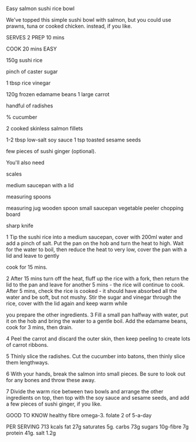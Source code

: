 Easy salmon sushi rice bowl

We've topped this simple sushi bowl with salmon, but you could use prawns, tuna or cooked chicken. instead, if you like.

SERVES 2 PREP 10 mins

COOK 20 mins EASY

150g sushi rice

pinch of caster sugar

1 tbsp rice vinegar

120g frozen edamame beans 1 large carrot

handful of radishes

% cucumber

2 cooked skinless salmon fillets

1-2 tbsp low-salt soy sauce 1 tsp toasted sesame seeds

few pieces of sushi ginger (optional).

You'll also need

scales

medium saucepan with a lid

measuring spoons

measuring jug wooden spoon small saucepan vegetable peeler chopping board

sharp knife

1 Tip the sushi rice into a medium saucepan, cover with 200ml water and add a pinch of salt. Put the pan on the hob and turn the heat to high. Wait for the water to boil, then reduce the heat to very low, cover the pan with a lid and leave to gently

cook for 15 mins.

2 After 15 mins turn off the heat, fluff up the rice with a fork, then return the lid to the pan and leave for another 5 mins - the rice will continue to cook. After 5 mins, check the rice is cooked - it should have absorbed all the water and be soft, but not mushy. Stir the sugar and vinegar through the rice, cover with the lid again and keep warm while

you prepare the other ingredients. 3 Fill a small pan halfway with water, put it on the hob and bring the water to a gentle boil. Add the edamame beans, cook for 3 mins, then drain.

4 Peel the carrot and discard the outer skin, then keep peeling to create lots of carrot ribbons.

5 Thinly slice the radishes. Cut the cucumber into batons, then thinly slice them lengthways.

6 With your hands, break the salmon into small pieces. Be sure to look out for any bones and throw these away.

7 Divide the warm rice between two bowls and arrange the other ingredients on top, then top with the soy sauce and sesame seeds, and add a few pieces of sushi ginger, if you like.

GOOD TO KNOW healthy fibre omega-3. folate 2 of 5-a-day

PER SERVING 713 kcals fat 27g saturates 5g. carbs 73g sugars 10g-fibre 7g protein 41g. salt 1.2g